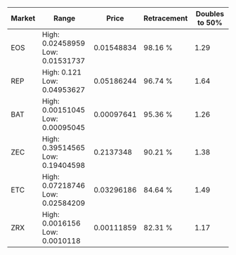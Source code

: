 | Market | Range | Price| Retracement | Doubles to 50% |
| --- | --- | --- | --- | --- |
| EOS | High: 0.02458959<br />Low: 0.01531737 | 0.01548834 | 98.16 % | 1.29 |
| REP | High: 0.121<br />Low: 0.04953627 | 0.05186244 | 96.74 % | 1.64 |
| BAT | High: 0.00151045<br />Low: 0.00095045 | 0.00097641 | 95.36 % | 1.26 |
| ZEC | High: 0.39514565<br />Low: 0.19404598 | 0.2137348 | 90.21 % | 1.38 |
| ETC | High: 0.07218746<br />Low: 0.02584209 | 0.03296186 | 84.64 % | 1.49 |
| ZRX | High: 0.0016156<br />Low: 0.0010118 | 0.00111859 | 82.31 % | 1.17 |
